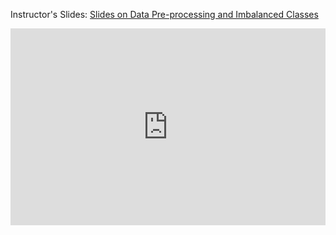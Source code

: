 <p>Instructor's Slides: <a href="https://bootcamps.dphi.tech/pluginfile.php/14823/mod_resource/content/1/Bharat_DataPreprocess_DPhi.pdf" target="_blank">Slides on Data Pre-processing and Imbalanced Classes</a></p>


<iframe width="100%" height="315" src="https://www.youtube.com/embed/vksQx1JNo8Y" title="YouTube video player" frameborder="0" allow="accelerometer; autoplay; clipboard-write; encrypted-media; gyroscope; picture-in-picture" allowfullscreen></iframe>